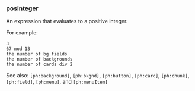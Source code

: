 ### posInteger

An expression that evaluates to a positive integer.

For example:

```
3
67 mod 13
the number of bg fields
the number of backgrounds
the number of cards div 2
```

See also: `[ph:background]`, `[ph:bkgnd]`, `[ph:button]`, `[ph:card]`, `[ph:chunk]`, `[ph:field]`, `[ph:menu]`, and `[ph:menuItem]` 
